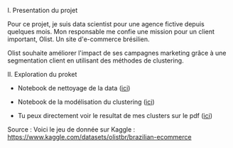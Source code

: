 I. Presentation du projet 

Pour ce projet, je suis data scientist pour une agence fictive depuis quelques mois. 
Mon responsable me confie une mission pour un client important, Olist. Un site d'e-commerce brésilien.

Olist souhaite améliorer l'impact de ses campagnes marketing grâce à une segmentation client en utilisant des méthodes de clustering. 

II. Exploration du proket 

- Notebook de nettoyage de la data ([ici](https://github.com/AyoubHaddou/Presentation_clustering_olist/blob/main/01_nettoyage.ipynb))

- Notebook de la modélisation du clustering ([ici](https://github.com/AyoubHaddou/Presentation_clustering_olist/blob/main/02_modelisation.ipynb))

- Tu peux directement voir le resultat de mes clusters sur le pdf ([ici](https://github.com/AyoubHaddou/Presentation_clustering_olist/blob/main/presentation_clusters.pdf))


Source : 
Voici le jeu de donnée sur Kaggle : 
https://www.kaggle.com/datasets/olistbr/brazilian-ecommerce